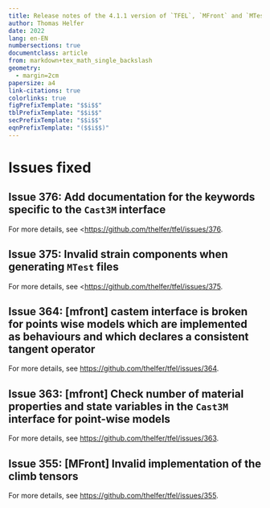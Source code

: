 ```yaml
---
title: Release notes of the 4.1.1 version of `TFEL`, `MFront` and `MTest`
author: Thomas Helfer
date: 2022
lang: en-EN
numbersections: true
documentclass: article
from: markdown+tex_math_single_backslash
geometry:
  - margin=2cm
papersize: a4
link-citations: true
colorlinks: true
figPrefixTemplate: "$$i$$"
tblPrefixTemplate: "$$i$$"
secPrefixTemplate: "$$i$$"
eqnPrefixTemplate: "($$i$$)"
---
```


# Issues fixed

## Issue 376: Add documentation for the keywords specific to the `Cast3M` interface

For more details, see <https://github.com/thelfer/tfel/issues/376.

## Issue 375: Invalid strain components when generating `MTest` files

For more details, see <https://github.com/thelfer/tfel/issues/375.

## Issue 364: [mfront] castem interface is broken for points wise models which are implemented as behaviours and which declares a consistent tangent operator

For more details, see <https://github.com/thelfer/tfel/issues/364>.

## Issue 363: [mfront] Check number of material properties and state variables in the `Cast3M` interface for point-wise models

For more details, see <https://github.com/thelfer/tfel/issues/363>.

## Issue 355: [MFront] Invalid implementation of the climb tensors

For more details, see <https://github.com/thelfer/tfel/issues/355>.

